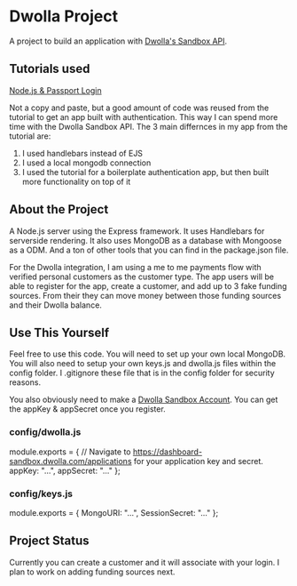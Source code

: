 # Dwolla Project

A project to build an application with [Dwolla's Sandbox API](https://accounts-sandbox.dwolla.com/login).

## Tutorials used

[Node.js & Passport Login](https://github.com/bradtraversy/node_passport_login)

Not a copy and paste, but a good amount of code was reused from the tutorial to get an app built with authentication. This way I can spend more time with the Dwolla Sandbox API. The 3 main differnces in my app from the tutorial are:

1. I used handlebars instead of EJS
2. I used a local mongodb connection
3. I used the tutorial for a boilerplate authentication app, but then built more functionality on top of it

## About the Project

A Node.js server using the Express framework. It uses Handlebars for serverside rendering. It also uses MongoDB as a database with Mongoose as a ODM. And a ton of other tools that you can find in the package.json file.

For the Dwolla integration, I am using a me to me payments flow with verified personal customers as the customer type. The app users will be able to register for the app, create a customer, and add up to 3 fake funding sources. From their they can move money between those funding sources and their Dwolla balance.

## Use This Yourself

Feel free to use this code. You will need to set up your own local MongoDB. You will also need to setup your own keys.js and dwolla.js files within the config folder. I .gitignore these file that is in the config folder for security reasons.

You also obviously need to make a [Dwolla Sandbox Account](https://accounts-sandbox.dwolla.com/sign-up). You can get the appKey & appSecret once you register.

### config/dwolla.js

module.exports = {
// Navigate to https://dashboard-sandbox.dwolla.com/applications for your application key and secret.
appKey: "...",
appSecret: "..."
};

### config/keys.js

module.exports = {
MongoURI: "...",
SessionSecret: "..."
};

## Project Status

Currently you can create a customer and it will associate with your login. I plan to work on adding funding sources next.
